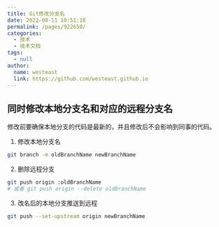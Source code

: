 ```yaml
---
title: Git修改分支名
date: 2022-08-11 10:51:18
permalink: /pages/922650/
categories: 
  - 技术
  - 技术文档
tags: 
  - null
author: 
  name: westeast
  link: https://github.com/westeast.github.io
---
```


## 同时修改本地分支名和对应的远程分支名

修改前要确保本地分支的代码是最新的，并且修改后不会影响到同事的代码。

1. 修改本地分支名
```sh
git branch -m oldBranchName newBranchName
```

2. 删除远程分支
```sh
git push origin :oldBranchName
# 或者 git push origin --delete oldBranchName
```

3. 改名后的本地分支推送到远程

```sh
git push --set-upstream origin newBranchName
```
